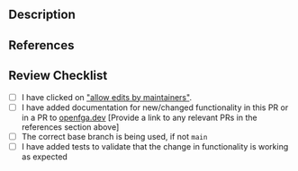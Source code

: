 <!-- Thanks for opening a PR! Here are some quick tips:
If this is your first time contributing, [read our Contributing Guidelines](https://github.com/openfga/.github/blob/main/CONTRIBUTING.md) to learn how to create an acceptable PR for this repo.
By submitting a PR to this repository, you agree to the terms within the [OpenFGA Code of Conduct](https://github.com/openfga/.github/blob/main/CODE_OF_CONDUCT.md)

If your PR is under active development, please submit it as a "draft". Once it's ready, open it up for review.
-->

<!-- Provide a brief summary of the changes -->

## Description
<!-- Provide a detailed description of the changes -->

## References
<!-- Provide a list of any applicable references here (GitHub Issue, [OpenFGA RFC](https://github.com/openfga/rfcs), other PRs, etc..) -->

## Review Checklist
- [ ] I have clicked on ["allow edits by maintainers"](https://docs.github.com/en/pull-requests/collaborating-with-pull-requests/working-with-forks/allowing-changes-to-a-pull-request-branch-created-from-a-fork).
- [ ] I have added documentation for new/changed functionality in this PR or in a PR to [openfga.dev](https://github.com/openfga/openfga.dev) [Provide a link to any relevant PRs in the references section above]
- [ ] The correct base branch is being used, if not `main`
- [ ] I have added tests to validate that the change in functionality is working as expected
